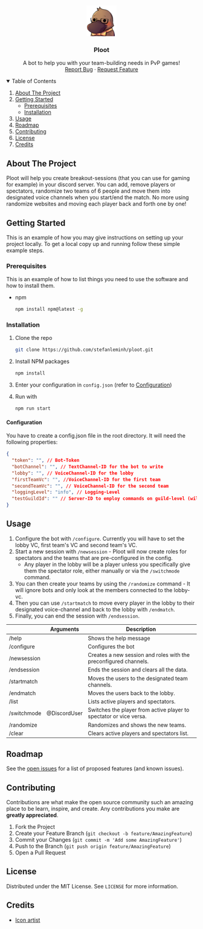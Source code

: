 <!-- PROJECT LOGO -->
<br />
<p align="center">
  <a href="https://github.com/stefanleminh/ploot">
    <img src="images/ploot.png" alt="Logo" width="80" height="80">
  </a>
  <h3 align="center">Ploot</h3>
  <p align="center">
    A bot to help you with your team-building needs in PvP games!
    <br />
    <a href="https://github.com/stefanleminh/ploot/issues">Report Bug</a>
    ·
    <a href="https://github.com/stefanleminh/ploot/issues">Request Feature</a>
  </p>
</p>

<!-- TABLE OF CONTENTS -->
<details open="open">
  <summary>Table of Contents</summary>
  <ol>
    <li>
      <a href="#about-the-project">About The Project</a>
    </li>
    <li>
      <a href="#getting-started">Getting Started</a>
      <ul>
        <li><a href="#prerequisites">Prerequisites</a></li>
        <li><a href="#installation">Installation</a></li>
      </ul>
    </li>
    <li><a href="#usage">Usage</a></li>
    <li><a href="#roadmap">Roadmap</a></li>
    <li><a href="#contributing">Contributing</a></li>
    <li><a href="#license">License</a></li>
    <li><a href="#credits">Credits</a></li>
  </ol>
</details>

<!-- ABOUT THE PROJECT -->

## About The Project

Ploot will help you create breakout-sessions (that you can use for gaming for example) in your discord server. You can add, remove players or spectators, randomize two teams of 6 people and move them into designated voice channels when you start/end the match.
No more using randomize websites and moving each player back and forth one by one!

<!-- GETTING STARTED -->

## Getting Started

This is an example of how you may give instructions on setting up your project locally.
To get a local copy up and running follow these simple example steps.

### Prerequisites

This is an example of how to list things you need to use the software and how to install them.

- npm
  ```sh
  npm install npm@latest -g
  ```

### Installation

1. Clone the repo
   ```sh
   git clone https://github.com/stefanleminh/ploot.git
   ```
2. Install NPM packages
   ```sh
   npm install
   ```
3. Enter your configuration in `config.json` (refer to [Configuration](#configuration))
4. Run with

   ```sh
   npm run start
   ```

#### Configuration

You have to create a config.json file in the root directory. It will need the following properties:

```json
{
  "token": "", // Bot-Token
  "botChannel": "", // TextChannel-ID for the bot to write
  "lobby": "", // VoiceChannel-ID for the lobby
  "firstTeamVc": "", //VoiceChannel-ID for the first team
  "secondTeamVc": "", // VoiceChannel-ID for the second team
  "loggingLevel": "info", // Logging-Level
  "testGuildId": "" // Server-ID to employ commands on guild-level (will deploy globally if empty)
}
```

<!-- USAGE EXAMPLES -->

## Usage

1. Configure the bot with `/configure`. Currently you will have to set the lobby VC, first team's VC and second team's VC.
1. Start a new session with `/newsession` - Ploot will now create roles for spectators and the teams that are pre-configured in the config.
   - Any player in the lobby will be a player unless you specifically give them the spectator role, either manually or via the `/switchmode` command.
1. You can then create your teams by using the `/randomize` command - It will ignore bots and only look at the members connected to the lobby-vc.
1. Then you can use `/startmatch` to move every player in the lobby to their designated voice-channel and back to the lobby with `/endmatch`.
1. Finally, you can end the session with `/endsession`.

|             | Arguments    | Description                                                        |
| ----------- | ------------ | ------------------------------------------------------------------ |
| /help       |              | Shows the help message                                             |
| /configure  |              | Configures the bot                                                 |
| /newsession |              | Creates a new session and roles with the preconfigured channels.   |
| /endsession |              | Ends the session and clears all the data.                          |
| /startmatch |              | Moves the users to the designated team channels.                   |
| /endmatch   |              | Moves the users back to the lobby.                                 |
| /list       |              | Lists active players and spectators.                               |  |
| /switchmode | @DiscordUser | Switches the player from active player to spectator or vice versa. |
| /randomize  |              | Randomizes and shows the new teams.                                |
| /clear      |              | Clears active players and spectators list.                         |

<!-- ROADMAP -->

## Roadmap

See the [open issues](https://github.com/stefanleminh/ploot/issues) for a list of proposed features (and known issues).

<!-- CONTRIBUTING -->

## Contributing

Contributions are what make the open source community such an amazing place to be learn, inspire, and create. Any contributions you make are **greatly appreciated**.

1. Fork the Project
2. Create your Feature Branch (`git checkout -b feature/AmazingFeature`)
3. Commit your Changes (`git commit -m 'Add some AmazingFeature'`)
4. Push to the Branch (`git push origin feature/AmazingFeature`)
5. Open a Pull Request

<!-- LICENSE -->

## License

Distributed under the MIT License. See `LICENSE` for more information.

<!-- ACKNOWLEDGEMENTS -->

## Credits

- [Icon artist](https://twitter.com/mizururu_)
